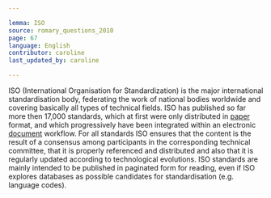 ```yaml
---

lemma: ISO
source: romary_questions_2010
page: 67
language: English
contributor: caroline
last_updated_by: caroline

---
```


ISO (International Organisation for Standardization) is the major international standardisation body, federating the work of national bodies worldwide and covering basically all types of technical fields. ISO has published so far more then 17,000 standards, which at first were only distributed in [paper](paper.html) format, and which progressively have been integrated within an electronic [document](document.html) workflow. For all standards ISO ensures that the content is the result of a consensus among participants in the corresponding technical committee, that it is properly referenced and distributed and also that it is regularly updated according to technological evolutions. ISO standards are mainly intended to be published in paginated form for reading, even if ISO explores databases as possible candidates for standardisation (e.g. language codes).
